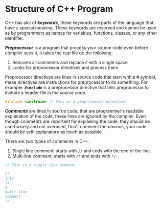 # Structure of C++ Program

C++ has alot of ***keywords***, these keywords are parts of the language that have a special meaning. These keywords are reserved and cannot be used as by programmers as names for variables, functions, classes, or any other identifier.

***Preprocessor*** is a program that process your source code even before compiler sees it, it takes the cpp file do the following:

1. Removes all comments and replace it with a single space
2. Looks for preprocessor directives and process them

Preprocessor directives are lines in source code that start with a # symbol, these directives are instructions for preprocessor to do something. For example: **`#include`** is a preprocessor directive that tells preprocessor to include a header file in the source code.

```cpp
#include <iostream> // This is a preprocessor directive
```

***Comments*** are lines in source code, that are programmer's readable explanation of the code, these lines are ignored by the compiler. Even though comments are important for explaining the code, they should be used wisely and not overused, Don't comment the obvious, your code should be self-explanatory as much as possible.

There are two types of comments in C++:

1. Single line comment: starts with `//` and ends with the end of the line.
2. Multi-line comment: starts with `/*` and ends with `*/`.

```cpp
// This is a single line comment

/*
This 
is 
a 
multi-line 
comment
*/
```
